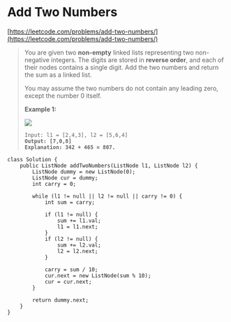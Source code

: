 # Add Two Numbers

[https://leetcode.com/problems/add-two-numbers/](https://leetcode.com/problems/add-two-numbers/)

> You are given two **non-empty** linked lists representing two non-negative integers. The digits are stored in **reverse order**, and each of their nodes contains a single digit. Add the two numbers and return the sum as a linked list.
>
> You may assume the two numbers do not contain any leading zero, except the number 0 itself.
>
> &#x20;
>
> **Example 1:**
>
> ![](https://assets.leetcode.com/uploads/2020/10/02/addtwonumber1.jpg)
>
> <pre><code>Input: l1 = [2,4,3], l2 = [5,6,4]
> <strong>Output: [7,0,8]
> </strong><strong>Explanation: 342 + 465 = 807.
> </strong></code></pre>

```
class Solution {
    public ListNode addTwoNumbers(ListNode l1, ListNode l2) {
        ListNode dummy = new ListNode(0);
        ListNode cur = dummy;
        int carry = 0;
        
        while (l1 != null || l2 != null || carry != 0) {
            int sum = carry;

            if (l1 != null) {
                sum += l1.val;
                l1 = l1.next;
            }
            if (l2 != null) {
                sum += l2.val;
                l2 = l2.next;
            }

            carry = sum / 10;
            cur.next = new ListNode(sum % 10);
            cur = cur.next;
        }
    
        return dummy.next;
    }
}
```
